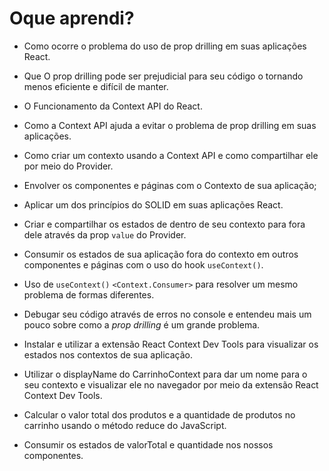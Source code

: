 # Oque aprendi?

- Como ocorre o problema do uso de prop drilling em suas aplicações React.
- Que O prop drilling pode ser prejudicial para seu código o tornando menos eficiente e difícil de manter.
- O Funcionamento da Context API do React.
- Como a Context API ajuda a evitar o problema de prop drilling em suas aplicações.
- Como criar um contexto usando a Context API e como compartilhar ele por meio do Provider.
- Envolver os componentes e páginas com o Contexto de sua aplicação;
- Aplicar um dos princípios do SOLID em suas aplicações React.
- Criar e compartilhar os estados de dentro de seu contexto para fora dele através da prop `value` do Provider.
- Consumir os estados de sua aplicação fora do contexto em outros componentes e páginas com o uso do hook `useContext()`.
- Uso de `useContext()` `<Context.Consumer>` para resolver um mesmo problema de formas diferentes.
- Debugar seu código através de erros no console e entendeu mais um pouco sobre como a _prop drilling_ é um grande problema.

- Instalar e utilizar a extensão React Context Dev Tools para visualizar os estados nos contextos de sua aplicação.
- Utilizar o displayName do CarrinhoContext para dar um nome para o seu contexto e visualizar ele no navegador por meio da extensão React Context Dev Tools.
- Calcular o valor total dos produtos e a quantidade de produtos no carrinho usando o método reduce do JavaScript.
- Consumir os estados de valorTotal e quantidade nos nossos componentes.
